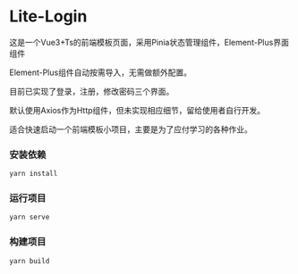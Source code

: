 # Lite-Login

这是一个Vue3+Ts的前端模板页面，采用Pinia状态管理组件，Element-Plus界面组件

Element-Plus组件自动按需导入，无需做额外配置。

目前已实现了登录，注册，修改密码三个界面。

默认使用Axios作为Http组件，但未实现相应细节，留给使用者自行开发。

适合快速启动一个前端模板小项目，主要是为了应付学习的各种作业。

### 安装依赖

```powershell
yarn install
```

### 运行项目

```powershell
yarn serve
```

### 构建项目
```powershell
yarn build
```